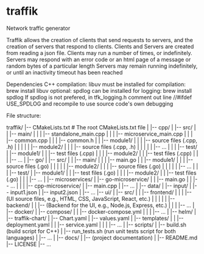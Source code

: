 # traffik
Network traffic generator

Traffik allows the creation of clients that send requests to servers, and the creation of servers that respond to clients. Clients and Servers are created from reading a json file. Clients may run a number of times, or indefinitely.
Servers may respond with an error code or an html page of a message or random bytes of a particular length Servers may remain running indefinitely, or until an inactivity timeout has been reached

Dependencies C++ compilation: 
libuv must be installed for compilation: brew install libuv 
optional: spdlog can be installed for logging: brew install spdlog 
If spdlog is not prefered, in tfk_logging.h comment out line //#ifdef USE_SPDLOG and recompile to use source code's own debugging

File structure:

traffik/
|-- CMakeLists.txt  # The root CMakeLists.txt file
|
|-- cpp/
|   |-- src/
|   |   |-- main/
|   |   |   |-- standalone_main.cpp
|   |   |   |-- microservice_main.cpp
|   |   |   |-- common.cpp
|   |   |   |-- common.h
|   |   |-- module1/
|   |   |   |-- source files (.cpp, .h)
|   |   |
|   |   |-- module2/
|   |   |   |-- source files (.cpp, .h)
|   |   |
|   |   |-- ...
|   |
|   |-- test/
|       |-- module1/
|       |   |-- test files (.cpp)
|       |
|       |-- module2/
|       |   |-- test files (.cpp)
|       |
|       |-- ...
|
|-- go/
|   |-- src/
|   |   |-- main/
|   |   |   |-- main.go
|   |   |-- module1/
|   |   |   |-- source files (.go)
|   |   |
|   |   |-- module2/
|   |   |   |-- source files (.go)
|   |   |
|   |   |-- ...
|   |
|   |-- test/
|       |-- module1/
|       |   |-- test files (.go)
|       |
|       |-- module2/
|       |   |-- test files (.go)
|       |
|       |-- ...
|
|-- microservices/
|   |-- go-microservice/
|   |   |-- main.go
|   |   |-- ...
|   |
|   |-- cpp-microservice/
|       |-- main.cpp
|       |-- ...
|
|-- data/
|   |-- input/
|       |-- input1.json
|       |-- input2.json
|       |-- ...
|-- ui/
|   |-- src/
|   |   |-- frontend/
|   |   |   |-- (UI source files, e.g., HTML, CSS, JavaScript, React, etc.)
|   |   |
|   |   |-- backend/
|   |       |-- (Backend for the UI, e.g., Node.js, Express, etc.)
|   |
|   |-- ...
|
|-- docker/
|   |-- compose/
|   |   |-- docker-compose.yml
|   |
|   |-- ...
|
|-- helm/
|   |-- traffik-chart/
|       |-- Chart.yaml
|       |-- values.yaml
|       |-- templates/
|       |   |-- deployment.yaml
|       |   |-- service.yaml
|       |
|       |-- ...
|
|-- scripts/
|   |-- build.sh (build script for C++)
|   |-- run_tests.sh (run unit tests script for both languages)
|   |-- ...
|
|-- docs/
|   |-- (project documentation)
|
|-- README.md
|-- LICENSE
|-- ...
